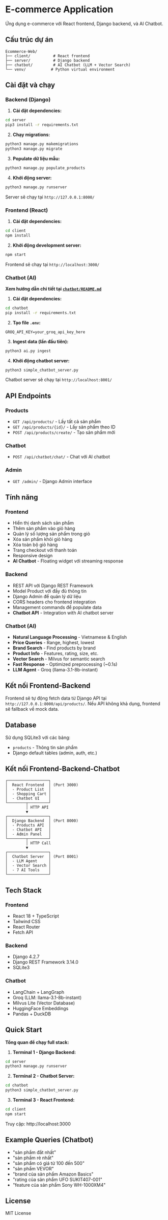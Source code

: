 # E-commerce Application

Ứng dụng e-commerce với React frontend, Django backend, và AI Chatbot.

## Cấu trúc dự án

```
Ecommerce-Web/
├── client/          # React frontend
├── server/          # Django backend
├── chatbot/         # AI Chatbot (LLM + Vector Search)
└── venv/           # Python virtual environment
```

## Cài đặt và chạy

### Backend (Django)

1. **Cài đặt dependencies:**
```bash
cd server
pip3 install -r requirements.txt
```

2. **Chạy migrations:**
```bash
python3 manage.py makemigrations
python3 manage.py migrate
```

3. **Populate dữ liệu mẫu:**
```bash
python3 manage.py populate_products
```

4. **Khởi động server:**
```bash
python3 manage.py runserver
```

Server sẽ chạy tại `http://127.0.0.1:8000/`

### Frontend (React)

1. **Cài đặt dependencies:**
```bash
cd client
npm install
```

2. **Khởi động development server:**
```bash
npm start
```

Frontend sẽ chạy tại `http://localhost:3000/`

### Chatbot (AI)

**Xem hướng dẫn chi tiết tại [`chatbot/README.md`](chatbot/README.md)**

1. **Cài đặt dependencies:**
```bash
cd chatbot
pip install -r requirements.txt
```

2. **Tạo file `.env`:**
```env
GROQ_API_KEY=your_groq_api_key_here
```

3. **Ingest data (lần đầu tiên):**
```bash
python3 ai.py ingest
```

4. **Khởi động chatbot server:**
```bash
python3 simple_chatbot_server.py
```

Chatbot server sẽ chạy tại `http://localhost:8001/`

## API Endpoints

### Products
- `GET /api/products/` - Lấy tất cả sản phẩm
- `GET /api/products/{id}/` - Lấy sản phẩm theo ID
- `POST /api/products/create/` - Tạo sản phẩm mới

### Chatbot
- `POST /api/chatbot/chat/` - Chat với AI chatbot

### Admin
- `GET /admin/` - Django Admin interface

## Tính năng

### Frontend
- Hiển thị danh sách sản phẩm
- Thêm sản phẩm vào giỏ hàng
- Quản lý số lượng sản phẩm trong giỏ
- Xóa sản phẩm khỏi giỏ hàng
- Xóa toàn bộ giỏ hàng
- Trang checkout với thanh toán
- Responsive design
- **AI Chatbot** - Floating widget với streaming response

### Backend
- REST API với Django REST Framework
- Model Product với đầy đủ thông tin
- Django Admin để quản lý dữ liệu
- CORS headers cho frontend integration
- Management commands để populate data
- **Chatbot API** - Integration with AI chatbot server

### Chatbot (AI)
- **Natural Language Processing** - Vietnamese & English
- **Price Queries** - Range, highest, lowest
- **Brand Search** - Find products by brand
- **Product Info** - Features, rating, size, etc.
- **Vector Search** - Milvus for semantic search
- **Fast Response** - Optimized preprocessing (~0.1s)
- **LLM Agent** - Groq (llama-3.1-8b-instant)

## Kết nối Frontend-Backend

Frontend sẽ tự động fetch data từ Django API tại `http://127.0.0.1:8000/api/products/`. Nếu API không khả dụng, frontend sẽ fallback về mock data.

## Database

Sử dụng SQLite3 với các bảng:
- `products` - Thông tin sản phẩm
- Django default tables (admin, auth, etc.)

## Kết nối Frontend-Backend-Chatbot

```
┌──────────────────┐
│  React Frontend  │ (Port 3000)
│  - Product List  │
│  - Shopping Cart │
│  - Chatbot UI    │
└────────┬─────────┘
         │ HTTP API
         ▼
┌──────────────────┐
│  Django Backend  │ (Port 8000)
│  - Products API  │
│  - Chatbot API   │
│  - Admin Panel   │
└────────┬─────────┘
         │ HTTP Call
         ▼
┌──────────────────┐
│  Chatbot Server  │ (Port 8001)
│  - LLM Agent     │
│  - Vector Search │
│  - 7 AI Tools    │
└──────────────────┘
```

## Tech Stack

### Frontend
- React 18 + TypeScript
- Tailwind CSS
- React Router
- Fetch API

### Backend
- Django 4.2.7
- Django REST Framework 3.14.0
- SQLite3

### Chatbot
- LangChain + LangGraph
- Groq (LLM: llama-3.1-8b-instant)
- Milvus Lite (Vector Database)
- HuggingFace Embeddings
- Pandas + DuckDB

## Quick Start

**Tổng quan để chạy full stack:**

1. **Terminal 1 - Django Backend:**
```bash
cd server
python3 manage.py runserver
```

2. **Terminal 2 - Chatbot Server:**
```bash
cd chatbot
python3 simple_chatbot_server.py
```

3. **Terminal 3 - React Frontend:**
```bash
cd client
npm start
```

Truy cập: http://localhost:3000

## Example Queries (Chatbot)

- "sản phẩm đắt nhất"
- "sản phẩm rẻ nhất"
- "sản phẩm có giá từ 100 đến 500"
- "sản phẩm VEVOR"
- "brand của sản phẩm Amazon Basics"
- "rating của sản phẩm UFO SUKIT407-001"
- "feature của sản phẩm Sony WH-1000XM4"

## License

MIT License